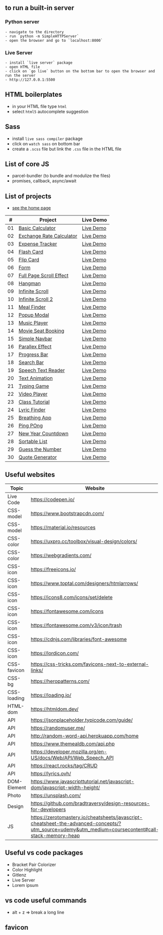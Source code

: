 ## to run a built-in server

### Python server

    - navigate to the directory
    - run `python -m SimpleHTTPServer`
    - open the browser and go to `localhost:8000`

### Live Server

    - install `live server` package
    - open HTML file
    - click on `go live` button on the bottom bar to open the browser and run the server
    - http://127.0.0.1:5500

## HTML boilerplates

- in your HTML file type `html`
- select `html5` autocomplete suggestion

## Sass

- install `live sass compiler` package
- click on `watch sass` on bottom bar
- create a `.scss` file but link the `.css` file in the HTML file

## List of core JS

- parcel-bundler (to bundle and modulize the files)
- promises, callback, async/await

## List of projects

- [see the home page](https://farhadbahrehmandhenry.github.io/vanila-javascript-projects.githob.io/)

|  #  | Project                                                                                                                                                    | Live Demo                                                                                                                                 |
| :-: | ---------------------------------------------------------------------------------------------------------------------------------------------------------- | ----------------------------------------------------------------------------------------------------------------------------------------- |
| 01  | [Basic Calculator](https://github.com/farhadbahrehmandhenry/vanila-javascript-projects.githob.io/tree/master/projects/calculator-ok)                       | [Live Demo](https://farhadbahrehmandhenry.github.io/vanila-javascript-projects.githob.io/projects/calculator-ok/index.html)               |
| 02  | [Exchange Rate Calculator](https://github.com/farhadbahrehmandhenry/vanila-javascript-projects.githob.io/tree/master/projects/exchange-rate-calculator-ok) | [Live Demo](https://farhadbahrehmandhenry.github.io/vanila-javascript-projects.githob.io/projects/exchange-rate-calculator-ok/index.html) |
| 03  | [Expense Tracker](https://github.com/farhadbahrehmandhenry/vanila-javascript-projects.githob.io/tree/master/projects/expense-tracker-ok)                   | [Live Demo](https://farhadbahrehmandhenry.github.io/vanila-javascript-projects.githob.io/projects/expense-tracker-ok/index.html)          |
| 04  | [Flash Card](https://github.com/farhadbahrehmandhenry/vanila-javascript-projects.githob.io/tree/master/projects/flash-card-ok)                             | [Live Demo](https://farhadbahrehmandhenry.github.io/vanila-javascript-projects.githob.io/projects/flash-card-ok/index.html)               |
| 05  | [Flip Card](https://github.com/farhadbahrehmandhenry/vanila-javascript-projects.githob.io/tree/master/projects/flip-card-ok)                               | [Live Demo](https://farhadbahrehmandhenry.github.io/vanila-javascript-projects.githob.io/projects/flip-card-ok/index.html)                |
| 06  | [Form](https://github.com/farhadbahrehmandhenry/vanila-javascript-projects.githob.io/tree/master/projects/form-ok)                                         | [Live Demo](https://farhadbahrehmandhenry.github.io/vanila-javascript-projects.githob.io/projects/form-ok/index.html)                     |
| 07  | [Full Page Scroll Effect](https://github.com/farhadbahrehmandhenry/vanila-javascript-projects.githob.io/tree/master/projects/full-page-scroll-effect-ok)   | [Live Demo](https://farhadbahrehmandhenry.github.io/vanila-javascript-projects.githob.io/projects/full-page-scroll-effect-ok/index.html)  |
| 08  | [Hangman](https://github.com/farhadbahrehmandhenry/vanila-javascript-projects.githob.io/tree/master/projects/hangman-ok)                                   | [Live Demo](https://farhadbahrehmandhenry.github.io/vanila-javascript-projects.githob.io/projects/hangman-ok/index.html)                  |
| 09  | [Infinite Scroll](https://github.com/farhadbahrehmandhenry/vanila-javascript-projects.githob.io/tree/master/projects/infinite-scrolling-ok)                | [Live Demo](https://farhadbahrehmandhenry.github.io/vanila-javascript-projects.githob.io/projects/infinite-scrolling-ok/index.html)       |
| 10  | [Infinite Scroll 2](https://github.com/farhadbahrehmandhenry/vanila-javascript-projects.githob.io/tree/master/projects/infinite-scrolling-2-ok)            | [Live Demo](https://farhadbahrehmandhenry.github.io/vanila-javascript-projects.githob.io/projects/infinite-scrolling-2-ok/index.html)     |
| 11  | [Meal Finder](https://github.com/farhadbahrehmandhenry/vanila-javascript-projects.githob.io/tree/master/projects/meal-finder-ok)                           | [Live Demo](https://farhadbahrehmandhenry.github.io/vanila-javascript-projects.githob.io/projects/meal-finder-ok/index.html)              |
| 12  | [Popup Modal](https://github.com/farhadbahrehmandhenry/vanila-javascript-projects.githob.io/tree/master/projects/modal-ok)                                 | [Live Demo](https://farhadbahrehmandhenry.github.io/vanila-javascript-projects.githob.io/projects/modal-ok/index.html)                    |
| 13  | [Music Player](https://github.com/farhadbahrehmandhenry/vanila-javascript-projects.githob.io/tree/master/projects/music-player-ok)                         | [Live Demo](https://farhadbahrehmandhenry.github.io/vanila-javascript-projects.githob.io/projects/music-player-ok/index.html)             |
| 14  | [Movie Seat Booking](https://github.com/farhadbahrehmandhenry/vanila-javascript-projects.githob.io/tree/master/projects/movie-seat-booking-app-ok)         | [Live Demo](https://farhadbahrehmandhenry.github.io/vanila-javascript-projects.githob.io/projects/movie-seat-booking-app-ok/index.html)   |
| 15  | [Simple Navbar](https://github.com/farhadbahrehmandhenry/vanila-javascript-projects.githob.io/tree/master/projects/navbar-ok)                              | [Live Demo](https://farhadbahrehmandhenry.github.io/vanila-javascript-projects.githob.io/projects/navbar-ok/index.html)                   |
| 16  | [Parallex Effect](https://github.com/farhadbahrehmandhenry/vanila-javascript-projects.githob.io/tree/master/projects/parallex-effect-ok)                   | [Live Demo](https://farhadbahrehmandhenry.github.io/vanila-javascript-projects.githob.io/projects/parallex-effect-ok/index.html)          |
| 17  | [Progress Bar](https://github.com/farhadbahrehmandhenry/vanila-javascript-projects.githob.io/tree/master/projects/progress-bar-ok)                         | [Live Demo](https://farhadbahrehmandhenry.github.io/vanila-javascript-projects.githob.io/projects/progress-bar-ok/index.html)             |
| 18  | [Search Bar](https://github.com/farhadbahrehmandhenry/vanila-javascript-projects.githob.io/tree/master/projects/search-bar-ok)                             | [Live Demo](https://farhadbahrehmandhenry.github.io/vanila-javascript-projects.githob.io/projects/search-bar-ok/index.html)               |
| 19  | [Speech Text Reader](https://github.com/farhadbahrehmandhenry/vanila-javascript-projects.githob.io/tree/master/projects/speech-text-reader-ok)             | [Live Demo](https://farhadbahrehmandhenry.github.io/vanila-javascript-projects.githob.io/projects/speech-text-reader-ok/index.html)       |
| 20  | [Text Animation](https://github.com/farhadbahrehmandhenry/vanila-javascript-projects.githob.io/tree/master/projects/text-animation-ok)                     | [Live Demo](https://farhadbahrehmandhenry.github.io/vanila-javascript-projects.githob.io/projects/text-animation-ok/index.html)           |
| 21  | [Typing Game](https://github.com/farhadbahrehmandhenry/vanila-javascript-projects.githob.io/tree/master/projects/typing-game-ok)                           | [Live Demo](https://farhadbahrehmandhenry.github.io/vanila-javascript-projects.githob.io/projects/typing-game-ok/index.html)              |
| 22  | [Video Player](https://github.com/farhadbahrehmandhenry/vanila-javascript-projects.githob.io/tree/master/projects/video-player-ok)                         | [Live Demo](https://farhadbahrehmandhenry.github.io/vanila-javascript-projects.githob.io/projects/video-player-ok/index.html)             |
| 23  | [Class Tutorial](https://github.com/farhadbahrehmandhenry/vanila-javascript-projects.githob.io/tree/master/configs/class-ok)                               | [Live Demo](https://farhadbahrehmandhenry.github.io/vanila-javascript-projects.githob.io/configs/class-ok/index.html)                     |
| 24  | [Lyric Finder](https://github.com/farhadbahrehmandhenry/vanila-javascript-projects.githob.io/tree/master/projects/lyric-finder-ok)                         | [Live Demo](https://farhadbahrehmandhenry.github.io/vanila-javascript-projects.githob.io/projects/lyric-finder-ok/index.html)             |
| 25  | [Breathing App](https://github.com/farhadbahrehmandhenry/vanila-javascript-projects.githob.io/tree/master/projects/breathe-ok)                             | [Live Demo](https://farhadbahrehmandhenry.github.io/vanila-javascript-projects.githob.io/projects/breathe-ok/index.html)                  |
| 26  | [Ping POng](https://github.com/farhadbahrehmandhenry/vanila-javascript-projects.githob.io/tree/master/projects/ping-pong-ok)                               | [Live Demo](https://farhadbahrehmandhenry.github.io/vanila-javascript-projects.githob.io/projects/ping-pong-ok/index.html)                |
| 27  | [New Year Countdown](https://github.com/farhadbahrehmandhenry/vanila-javascript-projects.githob.io/tree/master/projects/new-year-ok)                       | [Live Demo](https://farhadbahrehmandhenry.github.io/vanila-javascript-projects.githob.io/projects/new-year-ok/index.html)                 |
| 28  | [Sortable List](https://github.com/farhadbahrehmandhenry/vanila-javascript-projects.githob.io/tree/master/projects/sortable-list-ok)                       | [Live Demo](https://farhadbahrehmandhenry.github.io/vanila-javascript-projects.githob.io/projects/sortable-list-ok/index.html)            |
| 29  | [Guess the Number](https://github.com/farhadbahrehmandhenry/vanila-javascript-projects.githob.io/tree/master/projects/guess-the-number-ok)                 | [Live Demo](https://farhadbahrehmandhenry.github.io/vanila-javascript-projects.githob.io/projects/guess-the-number-ok/index.html)         |
| 30  | [Quote Generator](https://github.com/farhadbahrehmandhenry/vanila-javascript-projects.githob.io/tree/master/projects/qoute-generator-ok)                   | [Live Demo](https://farhadbahrehmandhenry.github.io/vanila-javascript-projects.githob.io/projects/qoute-generator-ok/index.html)          |

## Useful websites

| Topic       | Website                                                                                                                                            |
| ----------- | -------------------------------------------------------------------------------------------------------------------------------------------------- |
| Live Code   | https://codepen.io/                                                                                                                                |
| CSS-model   | https://www.bootstrapcdn.com/                                                                                                                      |
| CSS-model   | https://material.io/resources                                                                                                                      |
| CSS-color   | https://uxpro.cc/toolbox/visual-design/colors/                                                                                                     |
| CSS-color   | https://webgradients.com/                                                                                                                          |
| CSS-icon    | https://freeicons.io/                                                                                                                              |
| CSS-icon    | https://www.toptal.com/designers/htmlarrows/                                                                                                       |
| CSS-icon    | https://icons8.com/icons/set/delete                                                                                                                |
| CSS-icon    | https://fontawesome.com/icons                                                                                                                      |
| CSS-icon    | https://fontawesome.com/v3/icon/trash                                                                                                              |
| CSS-icon    | https://cdnjs.com/libraries/font-awesome                                                                                                           |
| CSS-icon    | https://lordicon.com/                                                                                                                              |
| CSS-favicon | https://css-tricks.com/favicons-next-to-external-links/                                                                                            |
| CSS-bg      | https://heropatterns.com/                                                                                                                          |
| CSS-loading | https://loading.io/                                                                                                                                |
| HTML-dom    | https://htmldom.dev/                                                                                                                               |
| API         | https://jsonplaceholder.typicode.com/guide/                                                                                                        |
| API         | https://randomuser.me/                                                                                                                             |
| API         | http://random-word-api.herokuapp.com/home                                                                                                          |
| API         | https://www.themealdb.com/api.php                                                                                                                  |
| API         | https://developer.mozilla.org/en-US/docs/Web/API/Web_Speech_API                                                                                    |
| API         | https://react.rocks/tag/CRUD                                                                                                                       |
| API         | https://lyrics.ovh/                                                                                                                                |
| DOM-Element | https://www.javascripttutorial.net/javascript-dom/javascript-width-height/                                                                         |
| Photo       | https://unsplash.com/                                                                                                                              |
| Design      | https://github.com/bradtraversy/design-resources-for-developers                                                                                    |
| JS          | https://zerotomastery.io/cheatsheets/javascript-cheatsheet-the-advanced-concepts/?utm_source=udemy&utm_medium=coursecontent#call-stack-memory-heap |

## Useful vs code packages

- Bracket Pair Colorizer
- Color Highlight
- Gitlenz
- Live Server
- Lorem ipsum

## vs code useful commands

- alt + z => break a long line

## favicon
